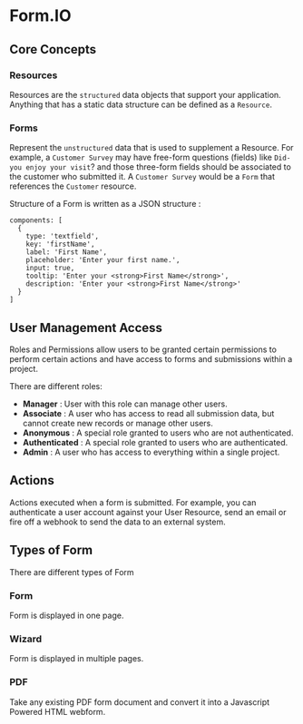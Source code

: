# Form.IO

## Core Concepts

### Resources

Resources are the `structured` data objects that support your application. 
Anything that has a static data structure can be defined as a `Resource`. 

### Forms

Represent the `unstructured` data that is used to supplement a Resource. 
For example, a `Customer Survey` may have free-form questions (fields) like `Did-you enjoy your visit`? and those three-form fields should be associated to the customer who submitted it.
A `Customer Survey` would be a `Form` that references the `Customer` resource.

Structure of a Form is written as a JSON structure : 

``` 
components: [
  {
    type: 'textfield',
    key: 'firstName',
    label: 'First Name',
    placeholder: 'Enter your first name.',
    input: true,
    tooltip: 'Enter your <strong>First Name</strong>',
    description: 'Enter your <strong>First Name</strong>'
  }
]
```

## User Management Access

Roles and Permissions allow users to be granted certain permissions to perform certain actions and have access to forms and submissions within a project.

There are different roles:

* **Manager** : User with this role can manage other users.
* **Associate** : A user who has access to read all submission data, but cannot create new records or manage other users.
* **Anonymous** : A special role granted to users who are not authenticated.
* **Authenticated** : A special role granted to users who are authenticated.
* **Admin** : A user who has access to everything within a single project.

## Actions

Actions executed when a form is submitted. For example, you can authenticate a user account against your User Resource, send an email or fire off a webhook to send the data to an external system.

## Types of Form

There are different types of Form

### Form

Form is displayed in one page.

### Wizard

Form is displayed in multiple pages.

### PDF

Take any existing PDF form document and convert it into a Javascript Powered HTML webform.
